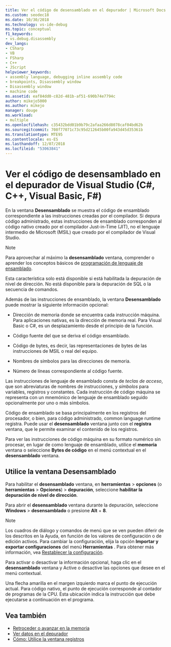 ```yaml
---
title: Ver el código de desensamblado en el depurador | Microsoft Docs
ms.custom: seodec18
ms.date: 10/30/2018
ms.technology: vs-ide-debug
ms.topic: conceptual
f1_keywords:
- vs.debug.disassembly
dev_langs:
- CSharp
- VB
- FSharp
- C++
- JScript
helpviewer_keywords:
- assembly language, debugging inline assembly code
- breakpoints, Disassembly window
- Disassembly window
- machine code
ms.assetid: eaf84dd0-c82d-481b-af51-690b74e7794c
author: mikejo5000
ms.author: mikejo
manager: douge
ms.workload:
- multiple
ms.openlocfilehash: c35432bdd01b9b79c2afaa266d8078caf04bd62b
ms.sourcegitcommit: 708f77071c73c95d212645b00fa943d45d35361b
ms.translationtype: MTE95
ms.contentlocale: es-ES
ms.lasthandoff: 12/07/2018
ms.locfileid: "53063841"
---
```

# <a name="view-disassembly-code-in-the-visual-studio-debugger-c-c-visual-basic-f"></a>Ver el código de desensamblado en el depurador de Visual Studio (C#, C++, Visual Basic, F#)

En la ventana **Desensamblado** se muestra el código de ensamblado correspondiente a las instrucciones creadas por el compilador. Si depura código administrado, estas instrucciones de ensamblado corresponden al código nativo creado por el compilador Just-in-Time (JIT), no el lenguaje intermedio de Microsoft (MSIL) que creado por el compilador de Visual Studio.

> [!NOTE]
> Para aprovechar al máximo la **desensamblado** ventana, comprender o aprender los conceptos básicos de [programación de lenguaje de ensamblado](https://wikipedia.org/wiki/Assembly_language).

Esta característica solo está disponible si está habilitada la depuración de nivel de dirección. No está disponible para la depuración de SQL o la secuencia de comandos.

Además de las instrucciones de ensamblado, la ventana **Desensamblado** puede mostrar la siguiente información opcional:

- Dirección de memoria donde se encuentra cada instrucción máquina. Para aplicaciones nativas, es la dirección de memoria real. Para Visual Basic o C#, es un desplazamiento desde el principio de la función.

- Código fuente del que se deriva el código ensamblado.

- Código de bytes, es decir, las representaciones de bytes de las instrucciones de MSIL o real del equipo.

- Nombres de símbolos para las direcciones de memoria.

- Número de líneas correspondiente al código fuente.

Las instrucciones de lenguaje de ensamblado consta de *teclas de acceso*, que son abreviaturas de nombres de instrucciones, y *símbolos* para variables, registros y constantes. Cada instrucción de código máquina se representa con un mnemónico de lenguaje de ensamblado seguido opcionalmente por uno o más símbolos.

Código de ensamblado se basa principalmente en los registros del procesador, o bien, para código administrado, common language runtime registra. Puede usar el **desensamblado** ventana junto con el **registra** ventana, que le permite examinar el contenido de los registros.

Para ver las instrucciones de código máquina en su formato numérico sin procesar, en lugar de como lenguaje de ensamblado, utilice el **memoria** ventana o seleccione **Bytes de código** en el menú contextual en el **desensamblado**  ventana.

## <a name="use-the-disassembly-window"></a>Utilice la ventana Desensamblado

Para habilitar el **desensamblado** ventana, en **herramientas** > **opciones** (o **herramientas**  >  **Opciones**) > **depuración**, seleccione **habilitar la depuración de nivel de dirección**.

Para abrir el **desensamblado** ventana durante la depuración, seleccione **Windows** > **desensamblado** o presione **Alt** + **8**.

> [!NOTE]
> Los cuadros de diálogo y comandos de menú que se ven pueden diferir de los descritos en la Ayuda, en función de los valores de configuración o de edición activos. Para cambiar la configuración, elija la opción **Importar y exportar configuraciones** del menú **Herramientas** . Para obtener más información, vea [Restablecer la configuración](../ide/environment-settings.md#reset-settings).

Para activar o desactivar la información opcional, haga clic en el **desensamblado** ventana y Active o desactive las opciones que desee en el menú contextual.

Una flecha amarilla en el margen izquierdo marca el punto de ejecución actual. Para código nativo, el punto de ejecución corresponde al contador de programas de la CPU. Esta ubicación indica la instrucción que debe ejecutarse a continuación en el programa.

## <a name="see-also"></a>Vea también

* [Retroceder o avanzar en la memoria](../debugger/how-to-page-up-or-down-in-memory.md)
* [Ver datos en el depurador](../debugger/viewing-data-in-the-debugger.md)
* [Cómo: Utilice la ventana registros](../debugger/how-to-use-the-registers-window.md)